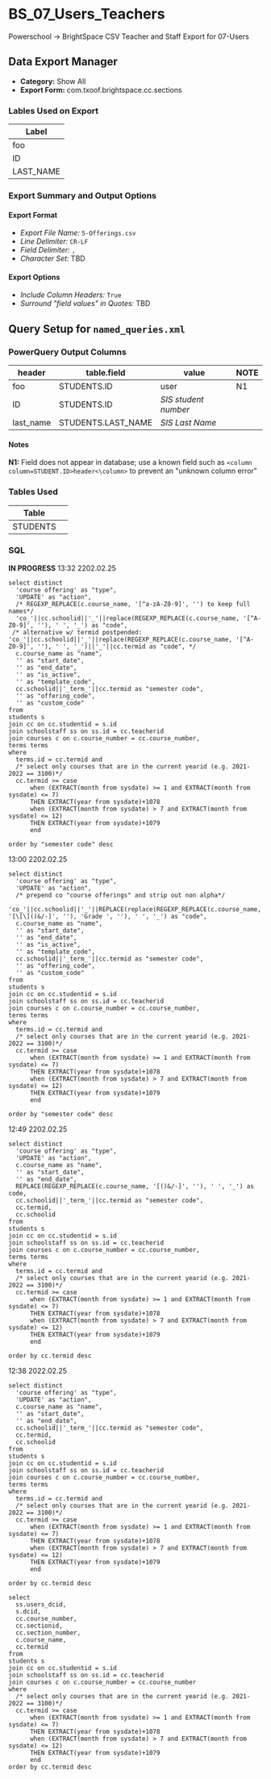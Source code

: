 # BS_07_Users_Teachers

Powerschool &rarr; BrightSpace CSV Teacher and Staff Export for 07-Users

## Data Export Manager

- **Category:** Show All
- **Export Form:**  com.txoof.brightspace.cc.sections

### Lables Used on Export

| Label |
|-|
|foo|
|ID|
|LAST_NAME|

### Export Summary and Output Options

#### Export Format

- *Export File Name:* `5-Offerings.csv`
- *Line Delimiter:* `CR-LF`
- *Field Delimiter:* `,`
- *Character Set:* TBD

#### Export Options

- *Include Column Headers:* `True`
- *Surround "field values" in Quotes:* TBD

## Query Setup for `named_queries.xml`

### PowerQuery Output Columns

| header | table.field | value | NOTE |
|-|-|-|-|
|foo| STUDENTS.ID | user | N1 |
|ID| STUDENTS.ID |_SIS student number_ |
|last_name| STUDENTS.LAST_NAME |_SIS Last Name_ | 

#### Notes

**N1:** Field does not appear in database; use a known field such as `<column column=STUDENT.ID>header<\column>` to prevent an "unknown column error"

### Tables Used

| Table |  |
|-|-|
|STUDENTS| |

### SQL


**IN PROGRESS**
13:32 2202.02.25
```
select distinct
  'course offering' as "type",
  'UPDATE' as "action",
  /* REGEXP_REPLACE(c.course_name, '[^a-zA-Z0-9]', '') to keep full names*/
  'co_'||cc.schoolid||'_'||replace(REGEXP_REPLACE(c.course_name, '[^A-Z0-9]', ''), ' ', '_') as "code",
 /* alternative w/ termid postpended:   'co_'||cc.schoolid||'_'||replace(REGEXP_REPLACE(c.course_name, '[^A-Z0-9]', ''), ' ', '_')||'_'||cc.termid as "code", */
  c.course_name as "name",
  '' as "start_date",
  '' as "end_date",
  '' as "is_active",
  '' as "template_code",
  cc.schoolid||'_term_'||cc.termid as "semester code",
  '' as "offering_code",
  '' as "custom_code"
from 
students s
join cc on cc.studentid = s.id
join schoolstaff ss on ss.id = cc.teacherid
join courses c on c.course_number = cc.course_number,
terms terms
where
  terms.id = cc.termid and
  /* select only courses that are in the current yearid (e.g. 2021-2022 == 3100)*/
  cc.termid >= case 
      when (EXTRACT(month from sysdate) >= 1 and EXTRACT(month from sysdate) <= 7)
      THEN EXTRACT(year from sysdate)+1078
      when (EXTRACT(month from sysdate) > 7 and EXTRACT(month from sysdate) <= 12)
      THEN EXTRACT(year from sysdate)+1079
      end

order by "semester code" desc
```


13:00 2202.02.25
```
select distinct
  'course offering' as "type",
  'UPDATE' as "action",
  /* prepend co "course offerings" and strip out non alpha*/
  'co_'||cc.schoolid||'_'||REPLACE(replace(REGEXP_REPLACE(c.course_name, '[\[\]()&/-]', ''), 'Grade ', ''), ' ', '_') as "code",
  c.course_name as "name",
  '' as "start_date",
  '' as "end_date",
  '' as "is_active",
  '' as "template_code",
  cc.schoolid||'_term_'||cc.termid as "semester code",
  '' as "offering_code",
  '' as "custom_code"
from 
students s
join cc on cc.studentid = s.id
join schoolstaff ss on ss.id = cc.teacherid
join courses c on c.course_number = cc.course_number,
terms terms
where
  terms.id = cc.termid and
  /* select only courses that are in the current yearid (e.g. 2021-2022 == 3100)*/
  cc.termid >= case 
      when (EXTRACT(month from sysdate) >= 1 and EXTRACT(month from sysdate) <= 7)
      THEN EXTRACT(year from sysdate)+1078
      when (EXTRACT(month from sysdate) > 7 and EXTRACT(month from sysdate) <= 12)
      THEN EXTRACT(year from sysdate)+1079
      end

order by "semester code" desc
```


12:49 2202.02.25
```
select distinct
  'course offering' as "type",
  'UPDATE' as "action",
  c.course_name as "name",
  '' as "start_date",
  '' as "end_date",
  REPLACE(REGEXP_REPLACE(c.course_name, '[()&/-]', ''), ' ', '_') as code,
  cc.schoolid||'_term_'||cc.termid as "semester code",
  cc.termid,
  cc.schoolid
from 
students s
join cc on cc.studentid = s.id
join schoolstaff ss on ss.id = cc.teacherid
join courses c on c.course_number = cc.course_number,
terms terms
where
  terms.id = cc.termid and
  /* select only courses that are in the current yearid (e.g. 2021-2022 == 3100)*/
  cc.termid >= case 
      when (EXTRACT(month from sysdate) >= 1 and EXTRACT(month from sysdate) <= 7)
      THEN EXTRACT(year from sysdate)+1078
      when (EXTRACT(month from sysdate) > 7 and EXTRACT(month from sysdate) <= 12)
      THEN EXTRACT(year from sysdate)+1079
      end

order by cc.termid desc
```


12:38 2022.02.25
```
select distinct
  'course offering' as "type",
  'UPDATE' as "action",
  c.course_name as "name",
  '' as "start_date",
  '' as "end_date",
  cc.schoolid||'_term_'||cc.termid as "semester code",
  cc.termid,
  cc.schoolid
from 
students s
join cc on cc.studentid = s.id
join schoolstaff ss on ss.id = cc.teacherid
join courses c on c.course_number = cc.course_number,
terms terms
where
  terms.id = cc.termid and
  /* select only courses that are in the current yearid (e.g. 2021-2022 == 3100)*/
  cc.termid >= case 
      when (EXTRACT(month from sysdate) >= 1 and EXTRACT(month from sysdate) <= 7)
      THEN EXTRACT(year from sysdate)+1078
      when (EXTRACT(month from sysdate) > 7 and EXTRACT(month from sysdate) <= 12)
      THEN EXTRACT(year from sysdate)+1079
      end

order by cc.termid desc
```


```
select
  ss.users_dcid,
  s.dcid,
  cc.course_number,
  cc.sectionid,
  cc.section_number,
  c.course_name,
  cc.termid
from 
students s
join cc on cc.studentid = s.id
join schoolstaff ss on ss.id = cc.teacherid
join courses c on c.course_number = cc.course_number
where
  /* select only courses that are in the current yearid (e.g. 2021-2022 == 3100)*/
  cc.termid >= case 
      when (EXTRACT(month from sysdate) >= 1 and EXTRACT(month from sysdate) <= 7)
      THEN EXTRACT(year from sysdate)+1078
      when (EXTRACT(month from sysdate) > 7 and EXTRACT(month from sysdate) <= 12)
      THEN EXTRACT(year from sysdate)+1079
      end
order by cc.termid desc
```